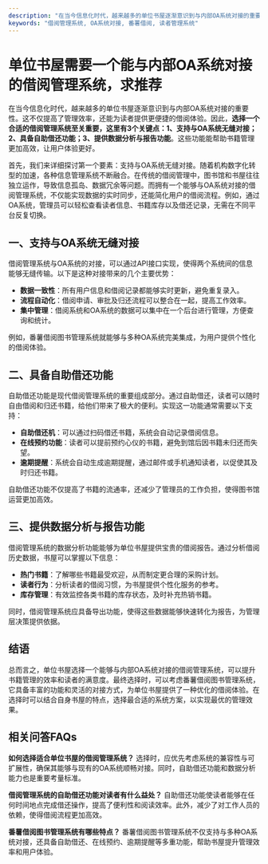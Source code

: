 ```yaml
---
description: "在当今信息化时代，越来越多的单位书屋逐渐意识到与内部OA系统对接的重要性。这不仅提高了管理效率，还能为读者提供更便捷的借阅体验。因此，**选择一个合适的借阅管理系统至关重要，这里有3个关键点：1、支持与OA系统无缝对接；2、具备自助借还功能；3、提供数据分析与报告功能**。这些功能能帮助书籍管理更加高效，让用户体验更好。"
keywords: "借阅管理系统, OA系统对接, 番薯借阅, 读者管理系统"
---
```

# 单位书屋需要一个能与内部OA系统对接的借阅管理系统，求推荐

在当今信息化时代，越来越多的单位书屋逐渐意识到与内部OA系统对接的重要性。这不仅提高了管理效率，还能为读者提供更便捷的借阅体验。因此，**选择一个合适的借阅管理系统至关重要，这里有3个关键点：1、支持与OA系统无缝对接；2、具备自助借还功能；3、提供数据分析与报告功能**。这些功能能帮助书籍管理更加高效，让用户体验更好。

首先，我们来详细探讨第一个要素：支持与OA系统无缝对接。随着机构数字化转型的加速，各种信息管理系统不断融合。在传统的借阅管理中，图书馆和书屋往往独立运作，导致信息孤岛、数据冗余等问题。而拥有一个能够与OA系统对接的借阅管理系统，不仅能实现数据的实时同步，还能简化用户的借阅流程。例如，通过OA系统，管理员可以轻松查看读者信息、书籍库存以及借还记录，无需在不同平台反复切换。

## 一、支持与OA系统无缝对接

借阅管理系统与OA系统的对接，可以通过API接口实现，使得两个系统间的信息能够无缝传输。以下是这种对接带来的几个主要优势：

- **数据一致性**：所有用户信息和借阅记录都能够实时更新，避免重复录入。
- **流程自动化**：借阅申请、审批及归还流程可以整合在一起，提高工作效率。
- **集中管理**：借阅系统和OA系统的数据可以集中在一个后台进行管理，方便查询和统计。

例如，番薯借阅图书管理系统就能够与多种OA系统完美集成，为用户提供个性化的借阅体验。

## 二、具备自助借还功能

自助借还功能是现代借阅管理系统的重要组成部分。通过自助借还，读者可以随时自由借阅和归还书籍，给他们带来了极大的便利。实现这一功能通常需要以下支持：

- **自助借还机**：可以通过扫码借还书籍，系统会自动记录借阅信息。
- **在线预约功能**：读者可以提前预约心仪的书籍，避免到馆后因书籍未归还而失望。
- **逾期提醒**：系统会自动生成逾期提醒，通过邮件或手机通知读者，以促使其及时归还书籍。

自助借还功能不仅提高了书籍的流通率，还减少了管理员的工作负担，使得图书馆运营更加高效。

## 三、提供数据分析与报告功能

借阅管理系统的数据分析功能能够为单位书屋提供宝贵的借阅报告。通过分析借阅历史数据，书屋可以掌握以下信息：

- **热门书籍**：了解哪些书籍最受欢迎，从而制定更合理的采购计划。
- **读者行为**：分析读者的借阅习惯，为书屋提供个性化服务的参考。
- **库存管理**：有效监控各类书籍的库存状态，及时补充热销书籍。

同时，借阅管理系统应具备导出功能，使得这些数据能够快速转化为报告，为管理层决策提供依据。

## 结语

总而言之，单位书屋选择一个能够与内部OA系统对接的借阅管理系统，可以提升书籍管理的效率和读者的满意度。最终选择时，可以考虑番薯借阅图书管理系统，它具备丰富的功能和灵活的对接方式，为单位书屋提供了一种优化的借阅体验。在选择时可以结合自身书屋的特点，选择最合适的系统方案，以实现最优的管理效果。

## 相关问答FAQs

**如何选择适合单位书屋的借阅管理系统？** 选择时，应优先考虑系统的兼容性与可扩展性，确保其能够与现有的OA系统顺畅对接。同时，自助借还功能和数据分析能力也是重要考量标准。

**借阅管理系统的自助借还功能对读者有什么益处？** 自助借还功能使读者能够在任何时间地点完成借还操作，提高了便利性和阅读效率。此外，减少了对工作人员的依赖，使得借阅流程更加高效。

**番薯借阅图书管理系统有哪些特点？** 番薯借阅图书管理系统不仅支持与多种OA系统对接，还具备自助借还、在线预约、逾期提醒等多重功能，帮助书屋提升管理效率和用户体验。
